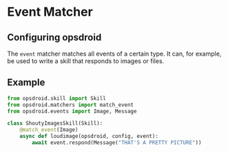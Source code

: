 # Event Matcher

## Configuring opsdroid

The `event` matcher matches all events of a certain type. It can, for example, be used to write a skill that responds to images or files.


## Example

```python
from opsdroid.skill import Skill
from opsdroid.matchers import match_event
from opsdroid.events import Image, Message

class ShoutyImagesSkill(Skill):
    @match_event(Image)
    async def loudimage(opsdroid, config, event):
        await event.respond(Message("THAT'S A PRETTY PICTURE"))
```
